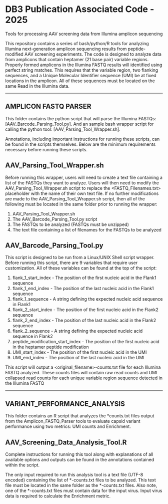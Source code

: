 # DB3 Publication Associated Code - 2025
Tools for processing AAV screening data from Illumina amplicon sequencing

This repository contains a series of bash/python/R tools for analyzing Illumina next-generation amplicon sequencing results from peptide-modified AAV screening experiments.
The code is designed to analyze data from amplicons that contain heptamer (21 base pair) variable regions. Properly formed amplicons in the Illumina FASTQ results will identified using perfect string matches. This requires that the variable region, two flanking sequences, and a Unique Molecular Identifier sequence (UMI) be at fixed locations in the amplicon. All of these sequences must be located on the same Read in the Illumina data.

---------------------
AMPLICON FASTQ PARSER
---------------------
This folder contains the python script that will parse the Illumina FASTQs: [AAV_Barcode_Parsing_Tool.py]. And an sample bash wrapper script for calling the python tool: [AAV_Parsing_Tool_Wrapper.sh].

Annotations, including important instructions for running these scripts, can be found in the scripts themselves. Below are the minimum requirements necessary before running these scripts.

AAV_Parsing_Tool_Wrapper.sh
---------------------------
Before running this wrapper, users will need to create a text file containing a list of the FASTQs they want to analyze. Users will then need to modify the AAV_Parsing_Tool_Wrapper.sh script to replace the <FASTQ_Filenames.txt> placeholder with the name of their own text file.
If no further modifications are made to the AAV_Parsing_Tool_Wrapper.sh script, then all of the following must be located in the same folder prior to running the wrapper: 
1) AAV_Parsing_Tool_Wrapper.sh
2) The AAV_Barcode_Parsing_Tool.py script
3) The FASTQs to be analyzed (FASTQs must be unzipped)
4) The text file containing a list of filenames for the FASTQs to be analyzed

AAV_Barcode_Parsing_Tool.py
---------------------------
This script is designed to be run from a Linux/UNIX Shell script wrapper. Before running this script, there are 9 variables that require user customization. All of these variables can be found at the top of the script:
1) flank_1_start_index - The position of the first nucleic acid in the Flank1 sequence
2) flank_1_end_index - The position of the last nucleic acid in the Flank1 sequence
3) flank_1_sequence - A string defining the expected nucleic acid sequence in Flank1
4) flank_2_start_index - The position of the first nucleic acid in the Flank2 sequence
5) flank_2_end_index - The position of the last nucleic acid in the Flank2 sequence
6) flank_2_sequence - A string defining the expected nucleic acid sequence in Flank2
7) peptide_modification_start_index - The position of the first nucleic acid in the heptamer peptide modification
8) UMI_start_index - The position of the first nucleic acid in the UMI
9) UMI_end_index - The position of the last nucleic acid in the UMI

This script will output a <original_filename>-counts.txt file for each Illumina FASTQ analyzed. These counts files will contain raw read counts and UMI collapsed read counts for each unique variable region sequence detected in the Illumina FASTQ

---------------------------------------
VARIANT_PERFORMANCE_ANALYSIS
---------------------------------------
This folder contains an R script that analyzes the *counts.txt files output from the Amplicon_FASTQ_Parser tools to evaluate capsid variant performance using two metrics: UMI counts and Enrichment.

AAV_Screening_Data_Analysis_Tool.R
----------------------------------
Complete instructions for running this tool along with explanations of all available options and outputs can be found in the annotations contained within the script.

The only input required to run this analysis tool is a text file (UTF-8 encoded) containing the list of *-counts.txt files to be analyzed. This text file must be located in the same folder as the *-counts.txt files. Also note, one of the *-counts.txt files must contain data for the input virus. Input virus data is required to calculate the Enrichment metric.







